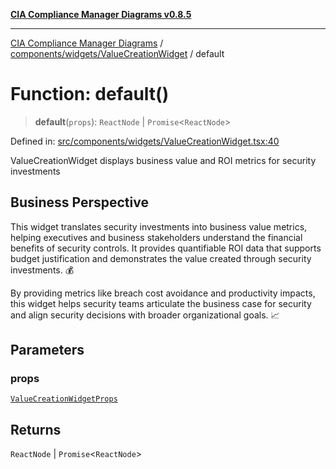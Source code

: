 [**CIA Compliance Manager Diagrams v0.8.5**](../../../../README.md)

***

[CIA Compliance Manager Diagrams](../../../../modules.md) / [components/widgets/ValueCreationWidget](../README.md) / default

# Function: default()

> **default**(`props`): `ReactNode` \| `Promise`\<`ReactNode`\>

Defined in: [src/components/widgets/ValueCreationWidget.tsx:40](https://github.com/Hack23/cia-compliance-manager/blob/b799ef22d9067d09cc69eaeddf109ac9dcdce934/src/components/widgets/ValueCreationWidget.tsx#L40)

ValueCreationWidget displays business value and ROI metrics for security investments

## Business Perspective

This widget translates security investments into business value metrics,
helping executives and business stakeholders understand the financial
benefits of security controls. It provides quantifiable ROI data that
supports budget justification and demonstrates the value created through
security investments. 💰

By providing metrics like breach cost avoidance and productivity impacts,
this widget helps security teams articulate the business case for security
and align security decisions with broader organizational goals. 📈

## Parameters

### props

[`ValueCreationWidgetProps`](../interfaces/ValueCreationWidgetProps.md)

## Returns

`ReactNode` \| `Promise`\<`ReactNode`\>
